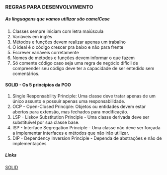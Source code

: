 ### REGRAS PARA DESENVOLVIMENTO

##### As linguagens que vamos utilizar são camelCase

1. Classes sempre iniciam com letra maiúscula 
2. Variáveis em inglês
3. Métodos e funções devem realizar apenas um trabalho
4. O ideal é o código crescer pra baixo e não para frente
5. Escrever variáveis corretamente
6. Nomes de métodos e funções devem informar o que fazem
7. Só comente código caso seja uma regra de negócio difícil de compreender seu código deve ter a capacidade de ser entedido sem comentários.

#### SOLID - Os 5 princípios da POO
1. Single Responsability Principle: Uma classe deve tratar apenas de um único assunto e possuir apenas uma responsabilidade.
2. OCP - Open-Closed Principle: Objetos ou entidades devem estar abertos para extensão, mas fechados para modificação.
3. LSP - Liskov Substitution Principle - Uma classe derivada deve ser substituível por sua classe base.
4. ISP - Interface Segregation Principle - Uma classe não deve ser forçada a implementar interfaces e métodos que não irão utilizar.
5. DIP - Dependency Inversion Principle - Dependa de abstrações e não de implementações


##### Links
[SOLID](https://medium.com/desenvolvendo-com-paixao/o-que-%C3%A9-solid-o-guia-completo-para-voc%C3%AA-entender-os-5-princ%C3%ADpios-da-poo-2b937b3fc530)
